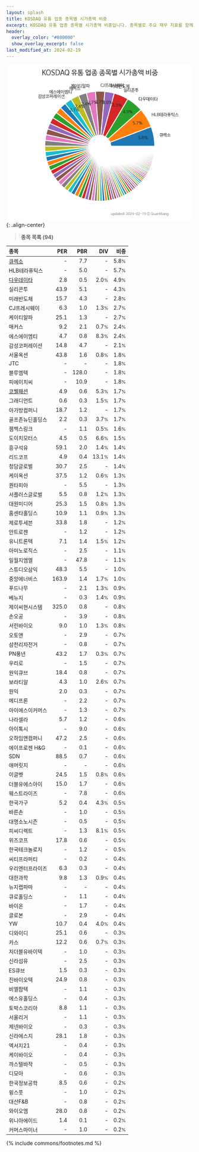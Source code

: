 ```yaml
---
layout: splash
title: KOSDAQ 유통 업종 종목별 시가총액 비중
excerpt: KOSDAQ 유통 업종 종목별 시가총액 비중입니다. 종목별로 주요 재무 지표를 함께 표시합니다.
header:
  overlay_color: "#800000"
  show_overlay_excerpt: false
last_modified_at: 2024-02-19
---
```



![KOSDAQ 유통 업종 종목별 시가총액 비중](/stats/sector/images/kosdaq_업종_유통_종목.png){: .align-center}


> **종목 목록 (94)**<a id="list"></a>

| **종목** | **PER** | **PBR** | **DIV** | **비중** |
| :------- | ------: | ------: | ------: | -------: |
| [큐렉소](/060280/) | - | 7.7 | - | 5.8<small>%</small> |
| HLB테라퓨틱스 | - | 5.0 | - | 5.7<small>%</small> |
| [다우데이타](/032190/) | 2.8 | 0.5 | 2.0<small>%</small> | 4.9<small>%</small> |
| 실리콘투 | 43.9 | 5.1 | - | 4.3<small>%</small> |
| 미래반도체 | 15.7 | 4.3 | - | 2.8<small>%</small> |
| CJ프레시웨이 | 6.3 | 1.0 | 1.3<small>%</small> | 2.7<small>%</small> |
| 케이티알파 | 25.1 | 1.3 | - | 2.7<small>%</small> |
| 매커스 | 9.2 | 2.1 | 0.7<small>%</small> | 2.4<small>%</small> |
| 에스에이엠티 | 4.7 | 0.8 | 8.3<small>%</small> | 2.4<small>%</small> |
| 감성코퍼레이션 | 14.8 | 4.7 | - | 2.1<small>%</small> |
| 서울옥션 | 43.8 | 1.6 | 0.8<small>%</small> | 1.8<small>%</small> |
| JTC | - | - | - | 1.8<small>%</small> |
| 블루엠텍 | - | 128.0 | - | 1.8<small>%</small> |
| 피에이치씨 | - | 10.9 | - | 1.8<small>%</small> |
| [코웰패션](/033290/) | 4.9 | 0.6 | 5.3<small>%</small> | 1.7<small>%</small> |
| 그래디언트 | 0.6 | 0.3 | 1.5<small>%</small> | 1.7<small>%</small> |
| 아가방컴퍼니 | 18.7 | 1.2 | - | 1.7<small>%</small> |
| 골프존뉴딘홀딩스 | 2.2 | 0.3 | 3.7<small>%</small> | 1.7<small>%</small> |
| 젬백스링크 | - | 1.1 | 0.5<small>%</small> | 1.6<small>%</small> |
| 도이치모터스 | 4.5 | 0.5 | 6.6<small>%</small> | 1.5<small>%</small> |
| 흥구석유 | 59.1 | 2.0 | 1.4<small>%</small> | 1.4<small>%</small> |
| 리드코프 | 4.9 | 0.4 | 13.1<small>%</small> | 1.4<small>%</small> |
| 청담글로벌 | 30.7 | 2.5 | - | 1.4<small>%</small> |
| 케이옥션 | 37.5 | 1.2 | 0.6<small>%</small> | 1.3<small>%</small> |
| 퀀타피아 | - | 5.5 | - | 1.3<small>%</small> |
| 서플러스글로벌 | 5.5 | 0.8 | 1.2<small>%</small> | 1.3<small>%</small> |
| 대원미디어 | 25.3 | 1.5 | 0.8<small>%</small> | 1.3<small>%</small> |
| 홈센타홀딩스 | 10.9 | 1.1 | 0.9<small>%</small> | 1.3<small>%</small> |
| 제로투세븐 | 33.8 | 1.8 | - | 1.2<small>%</small> |
| 안트로젠 | - | 1.2 | - | 1.2<small>%</small> |
| 유니트론텍 | 7.1 | 1.4 | 1.5<small>%</small> | 1.2<small>%</small> |
| 아미노로직스 | - | 2.5 | - | 1.1<small>%</small> |
| 일월지엠엘 | - | 47.8 | - | 1.1<small>%</small> |
| 스튜디오삼익 | 48.3 | 5.5 | - | 1.0<small>%</small> |
| 중앙에너비스 | 163.9 | 1.4 | 1.7<small>%</small> | 1.0<small>%</small> |
| 푸드나무 | - | 2.1 | 1.3<small>%</small> | 0.9<small>%</small> |
| 베뉴지 | - | 0.3 | 1.4<small>%</small> | 0.9<small>%</small> |
| 제이씨현시스템 | 325.0 | 0.8 | - | 0.8<small>%</small> |
| 손오공 | - | 3.9 | - | 0.8<small>%</small> |
| 서린바이오 | 9.0 | 1.0 | 1.3<small>%</small> | 0.8<small>%</small> |
| 오토앤 | - | 2.9 | - | 0.7<small>%</small> |
| 삼천리자전거 | - | 0.8 | - | 0.7<small>%</small> |
| PN풍년 | 43.2 | 1.7 | 0.3<small>%</small> | 0.7<small>%</small> |
| 우리로 | - | 1.5 | - | 0.7<small>%</small> |
| 원익큐브 | 18.4 | 0.8 | - | 0.7<small>%</small> |
| 보라티알 | 4.3 | 1.0 | 2.6<small>%</small> | 0.7<small>%</small> |
| 원익 | 2.0 | 0.3 | - | 0.7<small>%</small> |
| 메디프론 | - | 2.2 | - | 0.7<small>%</small> |
| 아이에스이커머스 | - | 1.3 | - | 0.7<small>%</small> |
| 나라셀라 | 5.7 | 1.2 | - | 0.6<small>%</small> |
| 아이톡시 | - | 9.0 | - | 0.6<small>%</small> |
| 오하임앤컴퍼니 | 47.2 | 2.5 | - | 0.6<small>%</small> |
| 에이프로젠 H&G | - | 0.1 | - | 0.6<small>%</small> |
| SDN | 88.5 | 0.7 | - | 0.6<small>%</small> |
| 애머릿지 | - | - | - | 0.6<small>%</small> |
| 이글벳 | 24.5 | 1.5 | 0.8<small>%</small> | 0.6<small>%</small> |
| 더블유에스아이 | 15.0 | 1.7 | - | 0.6<small>%</small> |
| 웨스트라이즈 | - | 7.8 | - | 0.6<small>%</small> |
| 한국가구 | 5.2 | 0.4 | 4.3<small>%</small> | 0.5<small>%</small> |
| 바른손 | - | 1.0 | - | 0.5<small>%</small> |
| 대명소노시즌 | - | 0.5 | - | 0.5<small>%</small> |
| 피씨디렉트 | - | 1.3 | 8.1<small>%</small> | 0.5<small>%</small> |
| 위즈코프 | 17.8 | 0.6 | - | 0.5<small>%</small> |
| 한국테크놀로지 | - | 1.2 | - | 0.5<small>%</small> |
| 씨티프라퍼티 | - | 0.2 | - | 0.4<small>%</small> |
| 우리엔터프라이즈 | 6.3 | 0.3 | - | 0.4<small>%</small> |
| 대한과학 | 9.8 | 1.3 | 0.9<small>%</small> | 0.4<small>%</small> |
| 뉴지랩파마 | - | - | - | 0.4<small>%</small> |
| 큐로홀딩스 | - | 1.1 | - | 0.4<small>%</small> |
| 바이온 | - | 1.7 | - | 0.4<small>%</small> |
| 글로본 | - | 2.9 | - | 0.4<small>%</small> |
| YW | 10.7 | 0.4 | 4.0<small>%</small> | 0.4<small>%</small> |
| 디와이디 | 25.1 | 0.6 | - | 0.3<small>%</small> |
| 카스 | 12.2 | 0.6 | 0.7<small>%</small> | 0.3<small>%</small> |
| 지더블유바이텍 | - | 1.0 | - | 0.3<small>%</small> |
| 신라섬유 | - | 2.5 | - | 0.3<small>%</small> |
| ES큐브 | 1.5 | 0.3 | - | 0.3<small>%</small> |
| 진바이오텍 | 24.9 | 0.8 | - | 0.3<small>%</small> |
| 비엘팜텍 | - | 1.1 | - | 0.3<small>%</small> |
| 에스유홀딩스 | - | 0.4 | - | 0.3<small>%</small> |
| 토박스코리아 | 8.8 | 1.1 | - | 0.3<small>%</small> |
| 서울리거 | - | 1.1 | - | 0.3<small>%</small> |
| 제넨바이오 | - | 0.3 | - | 0.3<small>%</small> |
| 신라에스지 | 28.1 | 1.8 | - | 0.3<small>%</small> |
| 엑서지21 | - | 0.4 | - | 0.3<small>%</small> |
| 케이바이오 | - | 0.4 | - | 0.3<small>%</small> |
| 까스텔바작 | - | 0.5 | - | 0.3<small>%</small> |
| 디모아 | - | 0.6 | - | 0.3<small>%</small> |
| 한국정보공학 | 8.5 | 0.6 | - | 0.2<small>%</small> |
| 윙스풋 | - | 1.0 | - | 0.2<small>%</small> |
| 대산F&B | - | 0.8 | - | 0.2<small>%</small> |
| 와이오엠 | 28.0 | 0.8 | - | 0.2<small>%</small> |
| 위니아에이드 | 1.4 | 0.1 | - | 0.2<small>%</small> |
| 커머스마이너 | - | 1.0 | - | 0.2<small>%</small> |

{% include commons/footnotes.md %}
